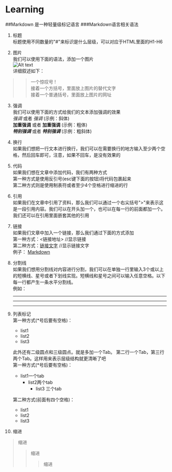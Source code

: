 # Learning
##Markdown 是一种轻量级标记语言
###Markdown语言相关语法  
1. 标题  
   标题使用不同数量的"#"来标识是什么层级，可以对应于HTML里面的H1-H6  

2. 图片  
   我们可以使用下面的语法，添加一个图片  
   ![Alt text](/path/to/img.jpg)  
   详细叙述如下：  
>>一个惊叹号 !   
>>接着一个方括号，里面放上图片的替代文字  
>>接着一个普通括号，里面放上图片的网址  

3. 强调  
   我们可以使用下面的方式给我们的文本添加强调的效果  
   *强调* 或者 _强调_  (示例：斜体)  
   **加重强调** 或者 __加重强调__ (示例：粗体)  
   ***特别强调*** 或者 ___特别强调___ (示例：粗斜体)    

4. 换行  
   如果我们想把一行文本进行换行，我们可以在需要换行的地方输入至少两个空格，然后回车即可，注意，如果不回车，是没有效果的  

5. 代码  
   如果我们想在文章中添加代码，我们有两种方式  
   第一种方式是使用反引号(esc键下面的按钮)将代码包裹起来  
   第二种方式则是使用制表符或者至少4个空格进行缩进的行  

6. 引用  
   如果我们在文章中引用了资料，那么我们可以通过一个右尖括号">"来表示这是一段引用内容。我们可以在开头加一个，也可以在每一行的前面都加一个。我们还可以在引用里面嵌套其他的引用  

7. 链接  
   如果我们文章中加入一个链接，那么我们通过下面的方式添加  
   第一种方式：<链接地址>     //显示链接  
   第二种方式：[链接文字](链接地址)   //显示链接文字  
   例子： [Markdown](http://blog.csdn.net/zhaokaiqiang1992)  

8. 分割线  
   如果我们想用分割线对内容进行分割，我们可以在单独一行里输入3个或以上的短横线、星号或者下划线实现。短横线和星号之间可以输入任意空格。以下每一行都产生一条水平分割线。  
   例如：  
   ***  
   ---  
   - - -   
    
9. 列表标记  
   第一种方式(*号后要有空格)：  
   * list1  
   * list2  
   * list3 

   此外还有二级圆点和三级圆点。就是多加一个Tab。
   第二行一个Tab，第三行两个Tab。这样用来表示层级结构就更清晰了吧   
   第一种方式(*号后要有空格)：  
   * list1一个tab  
      * list2两个tab  
         * list3 三个tab    
    
    第二种方式(前面有四个空格)：
    
    - list1  
    - list2  
    - list3  

10. 缩进  
>缩进  
>>缩进  
>>>缩进  
